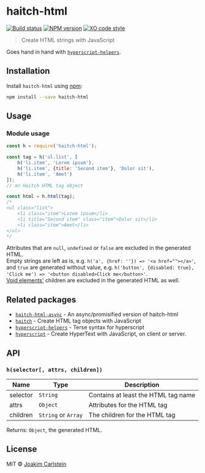# haitch-html

[![Build status][travis-image]][travis-url] [![NPM version][npm-image]][npm-url] [![XO code style][codestyle-image]][codestyle-url]

> Create HTML strings with JavaScript

Goes hand in hand with [`hyperscript-helpers`](https://www.npmjs.com/package/hyperscript-helpers).

## Installation

Install `haitch-html` using [npm](https://www.npmjs.com/):

```bash
npm install --save haitch-html
```

## Usage

### Module usage

```javascript
const h = require('haitch-html');

const tag = h('ul.list', [
	h('li.item', 'Lorem ipsum'),
	h('li.item', {title: 'Second item'}, 'Dolor sit'),
	h('li.item', 'Amet')
]);
// an Haitch HTML tag object

const html = h.html(tag);
/*
<ul class="list">
	<li class="item">Lorem ipsum</li>
	<li title="Second item" class="item">Dolor sit</li>
	<li class="item">Amet</li>
</ul>
*/
```

Attributes that are `null`, `undefined` or `false` are excluded in the generated HTML.  
Empty strings are left as is, e.g. `h('a', {href: ''}) => '<a href=""></a>'`, and `true` are generated without value, e.g. `h('button', {disabled: true}, 'Click me') => '<button disabled>Click me</button>'`.  
[Void elements'](https://www.w3.org/TR/html5/syntax.html#void-elements) children are excluded in the generated HTML as well.

## Related packages

* [`haitch-html-async`](https://www.npmjs.com/package/haitch-html-async) - An async/promisified version of haitch-html
* [`haitch`](https://www.npmjs.com/package/haitch) - Create HTML tag objects with JavaScript
* [`hyperscript-helpers`](https://www.npmjs.com/package/hyperscript-helpers) - Terse syntax for hyperscript
* [`hyperscript`](https://www.npmjs.com/package/hyperscript) - Create HyperText with JavaScript, on client or server.

## API

### `h(selector[, attrs, children])`

| Name | Type | Description |
|------|------|-------------|
| selector | `String` | Contains at least the HTML tag name |
| attrs | `Object` | Attributes for the HTML tag |
| children | `String` or `Array` | The children for the HTML tag |

Returns: `Object`, the generated HTML.

## License

MIT © [Joakim Carlstein](http://joakim.beng.se)

[npm-url]: https://npmjs.org/package/haitch-html
[npm-image]: https://badge.fury.io/js/haitch-html.svg
[travis-url]: https://travis-ci.org/joakimbeng/haitch-html
[travis-image]: https://travis-ci.org/joakimbeng/haitch-html.svg?branch=master
[codestyle-url]: https://github.com/sindresorhus/xo
[codestyle-image]: https://img.shields.io/badge/code%20style-XO-5ed9c7.svg?style=flat
